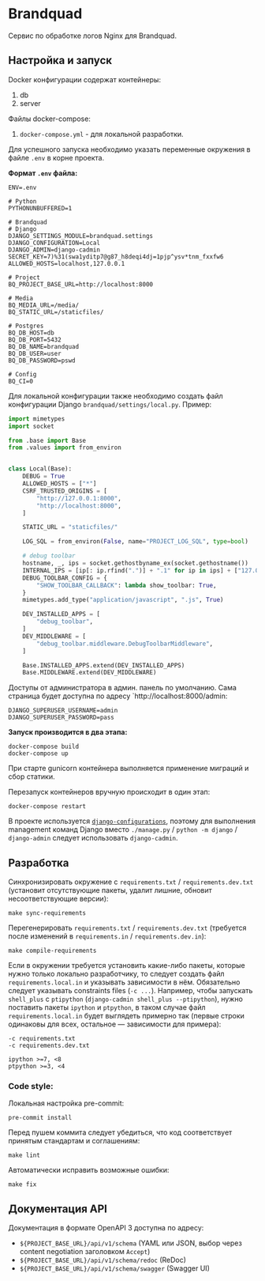 # Brandquad
Сервис по обработке логов Nginx для Brandquad.

## Настройка и запуск
Docker конфигурации содержат контейнеры:
1. db
2. server

Файлы docker-compose:
 1. `docker-compose.yml` - для локальной разработки.

Для успешного запуска необходимо указать переменные окружения в файле `.env` в корне проекта.

**Формат `.env` файла:**
```dotenv
ENV=.env

# Python
PYTHONUNBUFFERED=1

# Brandquad
# Django
DJANGO_SETTINGS_MODULE=brandquad.settings
DJANGO_CONFIGURATION=Local
DJANGO_ADMIN=django-cadmin
SECRET_KEY=7)%31(swa1yditp7@g87_h8deqi4dj=1pjp^ysv*tnm_fxxfw6
ALLOWED_HOSTS=localhost,127.0.0.1

# Project
BQ_PROJECT_BASE_URL=http://localhost:8000

# Media
BQ_MEDIA_URL=/media/
BQ_STATIC_URL=/staticfiles/

# Postgres
BQ_DB_HOST=db
BQ_DB_PORT=5432
BQ_DB_NAME=brandquad
BQ_DB_USER=user
BQ_DB_PASSWORD=pswd

# Config
BQ_CI=0
```

Для локальной конфигурации также необходимо создать файл конфигурации Django `brandquad/settings/local.py`. Пример:
```python
import mimetypes
import socket

from .base import Base
from .values import from_environ


class Local(Base):
    DEBUG = True
    ALLOWED_HOSTS = ["*"]
    CSRF_TRUSTED_ORIGINS = [
        "http://127.0.0.1:8000",
        "http://localhost:8000",
    ]

    STATIC_URL = "staticfiles/"

    LOG_SQL = from_environ(False, name="PROJECT_LOG_SQL", type=bool)

    # debug toolbar
    hostname, _, ips = socket.gethostbyname_ex(socket.gethostname())
    INTERNAL_IPS = [ip[: ip.rfind(".")] + ".1" for ip in ips] + ["127.0.0.1", "10.0.2.2"]
    DEBUG_TOOLBAR_CONFIG = {
        "SHOW_TOOLBAR_CALLBACK": lambda show_toolbar: True,
    }
    mimetypes.add_type("application/javascript", ".js", True)

    DEV_INSTALLED_APPS = [
        "debug_toolbar",
    ]
    DEV_MIDDLEWARE = [
        "debug_toolbar.middleware.DebugToolbarMiddleware",
    ]

    Base.INSTALLED_APPS.extend(DEV_INSTALLED_APPS)
    Base.MIDDLEWARE.extend(DEV_MIDDLEWARE)
```

Доступы от администратора в админ. панель по умолчанию. Сама страница будет доступна по адресу `http://localhost:8000/admin:
```dotenv
DJANGO_SUPERUSER_USERNAME=admin
DJANGO_SUPERUSER_PASSWORD=pass
```

**Запуск производится в два этапа:**
```shell
docker-compose build
docker-compose up
```

При старте gunicorn контейнера выполняется применение миграций и сбор статики.

Перезапуск контейнеров вручную происходит в один этап:

```
docker-compose restart
```

В проекте используется [`django-configurations`](https://django-configurations.readthedocs.io/en/latest/), поэтому для выполнения management команд Django вместо `./manage.py` / `python -m django` / `django-admin` следует использовать `django-cadmin`.

## Разработка
Синхронизировать окружение с `requirements.txt` / `requirements.dev.txt` (установит отсутствующие пакеты, удалит лишние, обновит несоответствующие версии):

```shell
make sync-requirements
```

Перегенерировать `requirements.txt` / `requirements.dev.txt` (требуется после изменений в `requirements.in` / `requirements.dev.in`):

```shell
make compile-requirements
```

Если в окружении требуется установить какие-либо пакеты, которые нужно только локально разработчику, то следует создать файл `requirements.local.in` и указывать зависимости в нём. Обязательно следует указывать constraints files (`-c ...`). Например, чтобы запускать `shell_plus` c `ptipython` (`django-cadmin shell_plus --ptipython`), нужно поставить пакеты `ipython` и `ptpython`, в таком случае файл `requirements.local.in` будет выглядеть примерно так (первые строки одинаковы для всех, остальное — зависимости для примера):

```shell
-c requirements.txt
-c requirements.dev.txt

ipython >=7, <8
ptpython >=3, <4
```


### Code style:
Локальная настройка pre-commit:

```shell
pre-commit install
```

Перед пушем коммита следует убедиться, что код соответствует принятым стандартам и соглашениям:

```shell
make lint
```

Автоматически исправить возможные ошибки:

```shell
make fix
```

## Документация API
Документация в формате OpenAPI 3 доступна по адресу:

* `${PROJECT_BASE_URL}/api/v1/schema` (YAML или JSON, выбор через content negotiation заголовком `Accept`)
* `${PROJECT_BASE_URL}/api/v1/schema/redoc` (ReDoc)
* `${PROJECT_BASE_URL}/api/v1/schema/swagger` (Swagger UI)
